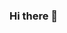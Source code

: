 ### Hi there 👋

<!--
**sobit-nep/sobit-nep** is a ✨ _special_ ✨ repository because its `README.md` (this file) appears on your GitHub profile.

Here are some ideas to get you started:

- 🔭 I’m currently working on ...
- 🌱 I’m currently learning ...
- 👯 I’m looking to collaborate on ...
- 🤔 I’m looking for help with ...
- 💬 Ask me about ...
- 📫 How to reach me: ...
- 😄 Pronouns: ...
- ⚡ Fun fact: ...
[![@50bit's Holopin board](https://holopin.io/api/user/board?user=50bit)](https://holopin.io/@50bit)
-->
